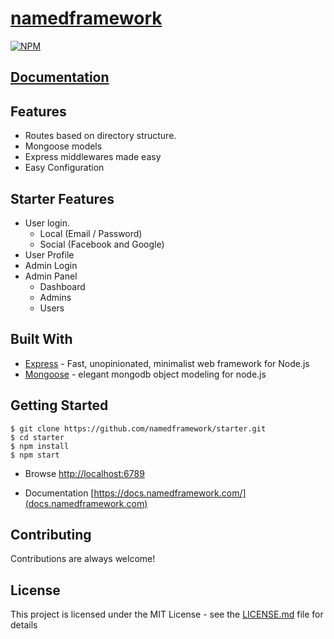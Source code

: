 # [namedframework](https://www.namedframework.com)

[![NPM](https://nodei.co/npm/namedframework.png?downloads=true&downloadRank=true&stars=true)](https://nodei.co/npm/namedframework/)

## **[Documentation](http://docs.namedframework.com/)**

## Features

* Routes based on directory structure.
* Mongoose models
* Express middlewares made easy
* Easy Configuration

## Starter Features

* User login.
  * Local (Email / Password)
  * Social (Facebook and Google)
* User Profile
* Admin Login
* Admin Panel
  * Dashboard
  * Admins
  * Users

## Built With
* [Express](http://expressjs.com/) - Fast, unopinionated, minimalist web framework for Node.js
* [Mongoose](http://mongoosejs.com/) - elegant mongodb object modeling for node.js

## Getting Started
```
$ git clone https://github.com/namedframework/starter.git
$ cd starter
$ npm install
$ npm start
```

* Browse [http://localhost:6789](http://localhost:6789)

* Documentation [https://docs.namedframework.com/](docs.namedframework.com)

## Contributing
Contributions are always welcome!

## License

This project is licensed under the MIT License - see the [LICENSE.md](LICENSE.md) file for details
